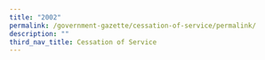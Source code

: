 ```yaml
---
title: "2002"
permalink: /government-gazette/cessation-of-service/permalink/
description: ""
third_nav_title: Cessation of Service
---
```

